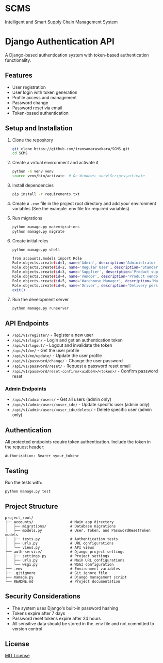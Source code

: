 # SCMS
Intelligent and Smart Supply Chain Management System

# Django Authentication API

A Django-based authentication system with token-based authentication functionality.

## Features

- User registration
- User login with token generation
- Profile access and management
- Password change
- Password reset via email
- Token-based authentication

## Setup and Installation

1. Clone the repository
   ```bash
   git clone https://github.com/iransamarasekara/SCMS.git
   cd SCMS
   ```

2. Create a virtual environment and activate it
   ```bash
   python -m venv venv
   source venv/bin/activate  # On Windows: venv\Scripts\activate
   ```

3. Install dependencies
   ```bash
   pip install -r requirements.txt
   ```

4. Create a `.env` file in the project root directory and add your environment variables
   (See the example .env file for required variables)

5. Run migrations
   ```bash
   python manage.py makemigrations
   python manage.py migrate
   ```

6. Create initial roles
   ```bash
   python manage.py shell

   from accounts.models import Role
   Role.objects.create(id=1, name='Admin', description='Administrator with full access')
   Role.objects.create(id=2, name='Regular User', description='Standard user account')
   Role.objects.create(id=3, name='Supplier', description='Product supplier')
   Role.objects.create(id=4, name='Vendor', description='Product vendor')
   Role.objects.create(id=5, name='Warehouse Manager', description='Manages warehouses')
   Role.objects.create(id=6, name='Driver', description='Delivery personnel')
   exit()
   ```

7. Run the development server
   ```bash
   python manage.py runserver
   ```

## API Endpoints

- `/api/v1/register/` - Register a new user
- `/api/v1/login/` - Login and get an authentication token
- `/api/v1/logout/` - Logout and invalidate the token
- `/api/v1/me/` - Get the user profile
- `/api/v1/me/update/` - Update the user profile
- `/api/v1/password/change/` - Change the user password
- `/api/v1/password/reset/` - Request a password reset email
- `/api/v1/password/reset-confirm/<uidb64>/<token>/` - Confirm password reset

### Admin Endpoints
- `/api/v1/admin/users/` - Get all users (admin only)
- `/api/v1/admin/users/<user_id>/` - Update specific user (admin only)
- `/api/v1/admin/users/<user_id>/delete/` - Delete specific user (admin only)

## Authentication

All protected endpoints require token authentication. Include the token in the request header:

```
Authorization: Bearer <your_token>
```

## Testing

Run the tests with:

```bash
python manage.py test
```

## Project Structure

```
project_root/
├── accounts/                 # Main app directory
│   ├── migrations/           # Database migrations
│   ├── models.py             # User, Token, and PasswordResetToken models
│   ├── tests.py              # Authentication tests
│   ├── urls.py               # URL configurations
│   └── views.py              # API views
├── auth-service/             # Django project settings
│   ├── settings.py           # Project settings
│   ├── urls.py               # Main URL configurations
│   └── wsgi.py               # WSGI configuration
├── .env                      # Environment variables
├── .gitignore                # Git ignore file
├── manage.py                 # Django management script
└── README.md                 # Project documentation
```

## Security Considerations

- The system uses Django's built-in password hashing
- Tokens expire after 7 days
- Password reset tokens expire after 24 hours
- All sensitive data should be stored in the .env file and not committed to version control

## License

[MIT License](LICENSE)
